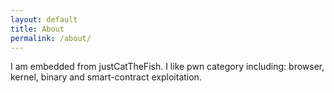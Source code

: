 ```yaml
---
layout: default
title: About
permalink: /about/
---
```


I am embedded from justCatTheFish. I like pwn category including: browser, kernel, binary and smart-contract exploitation.

